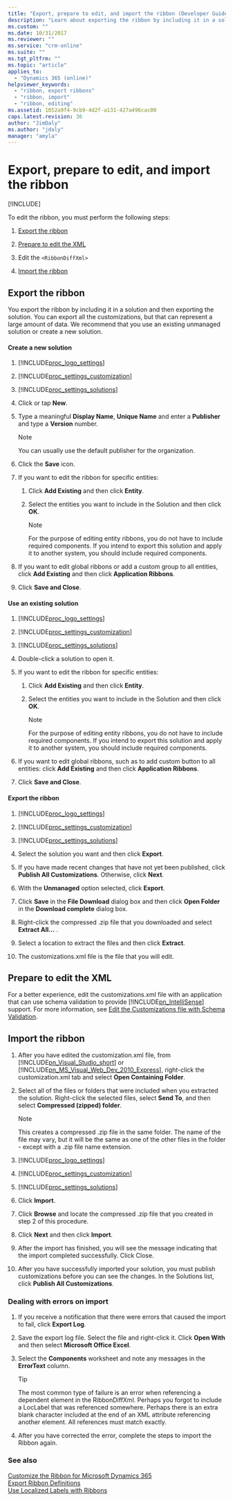 ```yaml
---
title: "Export, prepare to edit, and import the ribbon (Developer Guide for Dynamics 365 Customer Engagement) | MicrosoftDocs"
description: "Learn about exporting the ribbon by including it in a solution and then exporting the solution. You can export all the customizations, but that can represent a large amount of data. We recommend that you use an existing unmanaged solution or create a new solution. "
ms.custom: ""
ms.date: 10/31/2017
ms.reviewer: ""
ms.service: "crm-online"
ms.suite: ""
ms.tgt_pltfrm: ""
ms.topic: "article"
applies_to: 
  - "Dynamics 365 (online)"
helpviewer_keywords: 
  - "ribbon, export ribbons"
  - "ribbon, import"
  - "ribbon, editing"
ms.assetid: 1052a9f4-9cb9-4d2f-a131-427a496cac00
caps.latest.revision: 36
author: "JimDaly"
ms.author: "jdaly"
manager: "amyla"
---
```

# Export, prepare to edit, and import the ribbon

[!INCLUDE[](../../includes/cc_applies_to_update_9_0_0.md)]

To edit the ribbon, you must perform the following steps:  
  
1.  [Export the ribbon](export-prepare-edit-import-ribbon.md#BKMK_ExportTheRibbon)  
  
2.  [Prepare to edit the XML](export-prepare-edit-import-ribbon.md#BKMK_PrepareToEditTheXML)  
  
3.  Edit the `<RibbonDiffXml>`  
  
4.  [Import the ribbon](export-prepare-edit-import-ribbon.md#BKMK_ImportTheRibbon)  
  
<a name="BKMK_ExportTheRibbon"></a>   
## Export the ribbon  
 You export the ribbon by including it in a solution and then exporting the solution. You can export all the customizations, but that can represent a large amount of data. We recommend that you use an existing unmanaged solution or create a new solution.  
  
#### Create a new solution  
  
1. [!INCLUDE[proc_logo_settings](../../includes/proc-logo-settings.md)]  
  
2. [!INCLUDE[proc_settings_customization](../../includes/proc-settings-customization.md)]  
  
3. [!INCLUDE[proc_settings_solutions](../../includes/proc-settings-solutions.md)]  
  
4. Click or tap **New**.  
  
5. Type a meaningful **Display Name**, **Unique Name** and enter a **Publisher** and type a **Version** number.  
  
   > [!NOTE]
   >  You can usually use the default publisher for the organization.  
  
6. Click the **Save** icon.  
  
7. If you want to edit the ribbon for specific entities:  
  
   1.  Click **Add Existing** and then click **Entity**.  
  
   2.  Select the entities you want to include in the Solution and then click **OK**.  
  
       > [!NOTE]
       >  For the purpose of editing entity ribbons, you do not have to include required components. If you intend to export this solution and apply it to another system, you should include required components.  
  
8. If you want to edit global ribbons or add a custom group to all entities, click **Add Existing** and then click **Application Ribbons**.  
  
9. Click **Save and Close**.  
  
#### Use an existing solution  
  
1. [!INCLUDE[proc_logo_settings](../../includes/proc-logo-settings.md)]  
  
2. [!INCLUDE[proc_settings_customization](../../includes/proc-settings-customization.md)]  
  
3. [!INCLUDE[proc_settings_solutions](../../includes/proc-settings-solutions.md)]  
  
4. Double-click a solution to open it.  
  
5. If you want to edit the ribbon for specific entities:  
  
   1.  Click **Add Existing** and then click **Entity**.  
  
   2.  Select the entities you want to include in the Solution and then click **OK**.  
  
       > [!NOTE]
       >  For the purpose of editing entity ribbons, you do not have to include required components. If you intend to export this solution and apply it to another system, you should include required components.  
  
6. If you want to edit global ribbons, such as to add custom button to all entities: click **Add Existing** and then click **Application Ribbons**.  
  
7. Click **Save and Close**.  
  
#### Export the ribbon  
  
1. [!INCLUDE[proc_logo_settings](../../includes/proc-logo-settings.md)]  
  
2. [!INCLUDE[proc_settings_customization](../../includes/proc-settings-customization.md)]  
  
3. [!INCLUDE[proc_settings_solutions](../../includes/proc-settings-solutions.md)]  
  
4. Select the solution you want and then click **Export**.  
  
5. If you have made recent changes that have not yet been published, click **Publish All Customizations**. Otherwise, click **Next**.  
  
6. With the **Unmanaged** option selected, click **Export**.  
  
7. Click **Save** in the **File Download** dialog box and then click **Open Folder** in the **Download complete** dialog box.  
  
8. Right-click the compressed .zip file that you downloaded and select **Extract All...** .  
  
9. Select a location to extract the files and then click **Extract**.  
  
10. The customizations.xml file is the file that you will edit.  
  
<a name="BKMK_PrepareToEditTheXML"></a>   
## Prepare to edit the XML  
 For a better experience, edit the customizations.xml file with an application that can use schema validation to provide [!INCLUDE[pn_IntelliSense](../../includes/pn-intellisense.md)] support. For more information, see [Edit the Customizations file with Schema Validation](edit-customizations-xml-file-schema-validation.md).  
  
<a name="BKMK_ImportTheRibbon"></a>   
## Import the ribbon  
  
1. After you have edited the customization.xml file, from [!INCLUDE[pn_Visual_Studio_short](../../includes/pn-visual-studio-short.md)] or [!INCLUDE[pn_MS_Visual_Web_Dev_2010_Express](../../includes/pn-ms-visual-web-dev-2010-express.md)], right-click the customization.xml tab and select **Open Containing Folder**.  
  
2. Select all of the files or folders that were included when you extracted the solution. Right-click the selected files, select **Send To**, and then select **Compressed (zipped) folder**.  
  
   > [!NOTE]
   >  This creates a compressed .zip file in the same folder. The name of the file may vary, but it will be the same as one of the other files in the folder - except with a .zip file name extension.  
  
3. [!INCLUDE[proc_logo_settings](../../includes/proc-logo-settings.md)]  
  
4. [!INCLUDE[proc_settings_customization](../../includes/proc-settings-customization.md)]  
  
5. [!INCLUDE[proc_settings_solutions](../../includes/proc-settings-solutions.md)]  
  
6. Click **Import**.  
  
7. Click **Browse** and locate the compressed .zip file that you created in step 2 of this procedure.  
  
8. Click **Next** and then click **Import**.  
  
9. After the import has finished, you will see the message indicating that the import completed successfully. Click Close.  
  
10. After you have successfully imported your solution, you must publish customizations before you can see the changes. In the Solutions list, click **Publish All Customizations**.  
  
<a name="BKMK_DealWithErrorsOnImport"></a>   
### Dealing with errors on import  
  
1.  If you receive a notification that there were errors that caused the import to fail, click **Export Log**.  
  
2.  Save the export log file. Select the file and right-click it. Click **Open With** and then select **Microsoft Office Excel**.  
  
3.  Select the **Components** worksheet and note any messages in the **ErrorText** column.  
  
    > [!TIP]
    >  The most common type of failure is an error when referencing a dependent element in the RibbonDiffXml. Perhaps you forgot to include a LocLabel that was referenced somewhere. Perhaps there is an extra blank character included at the end of an XML attribute referencing another element. All references must match exactly.  
  
4.  After you have corrected the error, complete the steps to import the Ribbon again.  
  
### See also  
 [Customize the Ribbon for Microsoft Dynamics 365](customize-commands-ribbon.md)   
 [Export Ribbon Definitions](export-ribbon-definitions.md)   
 [Use Localized Labels with Ribbons](use-localized-labels-ribbons.md)
